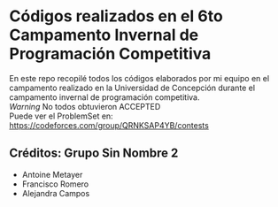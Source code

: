 # Códigos realizados en el 6to Campamento Invernal de Programación Competitiva
En este repo recopilé todos los códigos elaborados por mi equipo en el campamento realizado en la Universidad de Concepción durante el campamento invernal de programación competitiva. \
*Warning* No todos obtuvieron ACCEPTED \
Puede ver el ProblemSet en: 
https://codeforces.com/group/QRNKSAP4YB/contests

## Créditos: Grupo Sin Nombre 2
- Antoine Metayer
- Francisco Romero
- Alejandra Campos
